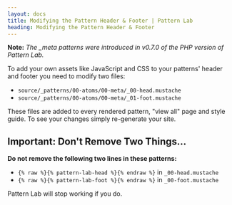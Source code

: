```yaml
---
layout: docs
title: Modifying the Pattern Header & Footer | Pattern Lab
heading: Modifying the Pattern Header & Footer 
---
```


**Note:** *The _meta patterns were introduced in v0.7.0 of the PHP version of Pattern Lab.*


To add your own assets like JavaScript and CSS to your patterns' header and footer you need to modify two files:

* `source/_patterns/00-atoms/00-meta/_00-head.mustache`
* `source/_patterns/00-atoms/00-meta/_01-foot.mustache`

These files are added to every rendered pattern, "view all" page and style guide. To see your changes simply re-generate your site.

## Important: Don't Remove Two Things...

**Do not remove the following two lines in these patterns:**

* `{% raw %}{% pattern-lab-head %}{% endraw %}` in `_00-head.mustache`
* `{% raw %}{% pattern-lab-foot %}{% endraw %}` in `_00-foot.mustache`

Pattern Lab will stop working if you do.
